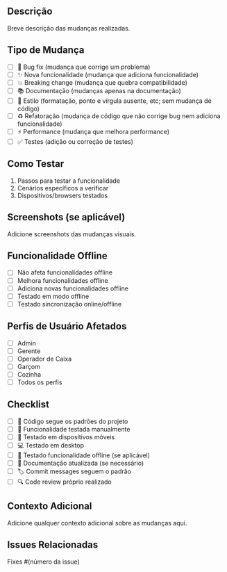 ## Descrição
Breve descrição das mudanças realizadas.

## Tipo de Mudança
- [ ] 🐛 Bug fix (mudança que corrige um problema)
- [ ] ✨ Nova funcionalidade (mudança que adiciona funcionalidade)
- [ ] 💥 Breaking change (mudança que quebra compatibilidade)
- [ ] 📚 Documentação (mudanças apenas na documentação)
- [ ] 🎨 Estilo (formatação, ponto e vírgula ausente, etc; sem mudança de código)
- [ ] ♻️ Refatoração (mudança de código que não corrige bug nem adiciona funcionalidade)
- [ ] ⚡ Performance (mudança que melhora performance)
- [ ] ✅ Testes (adição ou correção de testes)

## Como Testar
1. Passos para testar a funcionalidade
2. Cenários específicos a verificar
3. Dispositivos/browsers testados

## Screenshots (se aplicável)
Adicione screenshots das mudanças visuais.

## Funcionalidade Offline
- [ ] Não afeta funcionalidades offline
- [ ] Melhora funcionalidades offline
- [ ] Adiciona novas funcionalidades offline
- [ ] Testado em modo offline
- [ ] Testado sincronização online/offline

## Perfis de Usuário Afetados
- [ ] Admin
- [ ] Gerente
- [ ] Operador de Caixa
- [ ] Garçom
- [ ] Cozinha
- [ ] Todos os perfis

## Checklist
- [ ] 📝 Código segue os padrões do projeto
- [ ] 🧪 Funcionalidade testada manualmente
- [ ] 📱 Testado em dispositivos móveis
- [ ] 💻 Testado em desktop
- [ ] 🔌 Testado funcionalidade offline (se aplicável)
- [ ] 📖 Documentação atualizada (se necessário)
- [ ] 🏷️ Commit messages seguem o padrão
- [ ] 🔍 Code review próprio realizado

## Contexto Adicional
Adicione qualquer contexto adicional sobre as mudanças aqui.

## Issues Relacionadas
Fixes #(número da issue)
